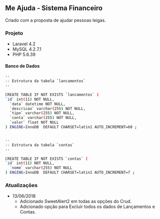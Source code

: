 ## Me Ajuda - Sistema Financeiro

Criado com a proposta de ajudar pessoas leigas.

### Projeto

- Laravel 4.2
- MySQL 4.2.7.1
- PHP 5.6.39

#### Banco de Dados

```sh
--
-- Estrutura da tabela `lancamentos`
--

CREATE TABLE IF NOT EXISTS `lancamentos` (
`id` int(11) NOT NULL,
  `data` datetime NOT NULL,
  `descricao` varchar(255) NOT NULL,
  `tipo` varchar(255) NOT NULL,
  `conta` varchar(255) NOT NULL,
  `valor` float NOT NULL
) ENGINE=InnoDB  DEFAULT CHARSET=latin1 AUTO_INCREMENT=60 ;
```

```sh

--
-- Estrutura da tabela `contas`
--

CREATE TABLE IF NOT EXISTS `contas` (
`id` int(11) NOT NULL,
  `nome` varchar(255) NOT NULL
) ENGINE=InnoDB  DEFAULT CHARSET=latin1 AUTO_INCREMENT=7 ;

```

### Atualizações

- 13/06/2018
  - Adicionado SweetAlert2 em todas as opções do Crud.
  - Adicionado opção para Excluir todos os dados de Lançamentos e Contas.
